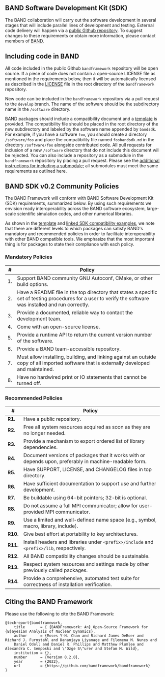 ## BAND Software Development Kit (SDK)

The BAND collaboration will carry out the software development in several stages that will include parallel lines of development and testing. External code delivery will happen via a [public Github repository](https://github.com/bandframework/bandframework). To suggest changes to these requirements or obtain more information, please contact members of [BAND](https://bandframework.github.io/team).

## Including code in BAND

All code included in the public Github `bandframework` repository will be open source.  If a piece of code does not contain a open-source LICENSE file as mentioned in the requirements below, then it will be automatically licensed as described in the [LICENSE](https://github.com/bandframework/bandframework/blob/develop/LICENSE) file in the root directory of the `bandframework` repository.  

New code can be included in the `bandframework` repository via a pull request to the `develop` branch.  The name of the software should be the subdirectory name in the `/software` directory.  

BAND packages should include a compatibility document and a [template](https://github.com/bandframework/bandframework/blob/develop/resources/sdkpolicies/template.md) is provided. The compatibility  file should be placed in the root directory of the new subdirectory and labeled by the software name appended by `bandsdk`.  For example, if you have a software `foo`, you should create a directory `/software/foo` and place the compatibility file named `foobandsdk.md` in the directory `/software/foo` alongside contributed code.  All pull requests for inclusion of a new `/software` directory  that do not include this document will be rejected.  You can also include a repository as a submodule in the `bandframework` repository by placing a pull request.  Please see the [additional instructions for including a submodule](https://github.com/bandframework/bandframework/blob/develop/resources/dev_guide/git_instructions_for_submodules.md); all submodules must meet the same requirements as outlined here.

## BAND SDK v0.2 Community Policies

The BAND Framework will conform with BAND Software Development Kit (SDK) requirements, summarized below. By using such requirements we envision ready interoperability across the BAND software ecosystem, large-scale scientific simulation codes, and other numerical libraries.

As shown in the [template](https://github.com/bandframework/bandframework/blob/develop/resources/sdkpolicies/template.md) and [linked SDK compatibility examples](https://github.com/bandframework/bandframework/blob/develop/resources/sdkpolicies/README.md), we note that there are different levels to which packages can satisfy BAND's mandatory and recommended policies in order to facilitate interoperability with other BAND compatible tools. We emphasize that the most important thing is for packages to state their compliance with each policy.

### Mandatory Policies

| # | Policy                 |
|---|-----------------------|
| 1. | Support BAND community GNU Autoconf, CMake, or other build options.
| 2. | Have a README file in the top directory that states a specific set of testing procedures for a user to verify the software was installed and run correctly.
| 3. | Provide a documented, reliable way to contact the development team.
| 4. | Come with an open-source license.
| 5. | Provide a runtime API to return the current version number of the software.
| 6. | Provide a BAND team-accessible repository.
| 7. | Must allow installing, building, and linking against an outside copy of all imported software that is externally developed and maintained.
| 8. | Have no hardwired print or IO statements that cannot be turned off.

### Recommended Policies

| # | Policy                 |
|---|------------------------|
|**R1.**| Have a public repository.
|**R2.**| Free all system resources acquired as soon as they are no longer needed.
|**R3.**| Provide a mechanism to export ordered list of library dependencies.
|**R4.**| Document versions of packages that it works with or depends upon, preferably in machine-readable form.
|**R5.**| Have SUPPORT, LICENSE, and CHANGELOG files in top directory.
|**R6.**| Have sufficient documentation to support use and further development.
|**R7.**| Be buildable using 64-bit pointers; 32-bit is optional.
|**R8.**| Do not assume a full MPI communicator; allow for user-provided MPI communicator.
|**R9.**| Use a limited and well-defined name space (e.g., symbol, macro, library, include).
|**R10.**| Give best effort at portability to key architectures.
|**R11.**| Install headers and libraries under `<prefix>/include` and `<prefix>/lib`, respectively.
|**R12.**| All BAND compatibility changes should be sustainable.
|**R13.**| Respect system resources and settings made by other previously called packages.
|**R14.**| Provide a comprehensive, automated test suite for correctness of installation verification.

## Citing the BAND Framework

Please use the following to cite the BAND Framework:

    @techreport{bandframework,
        title       = { {BANDFramework: An} Open-Source Framework for {B}ayesian Analysis of Nuclear Dynamics},
        author      = {Moses Y-H. Chan and Richard James DeBoer and Richard J. Furnstahl and Dananjaya Liyanage and Filomena M. Nunes and 
        Daniel Odell and Daniel R. Phillips and Matthew Plumlee and Alexandra C. Semposki and \"Ozge S\"urer and Stefan M. Wild},
        institution = {},
        number      = {Version 0.2.0},
        year        = {2022},
        url         = {https://github.com/bandframework/bandframework}
    }
